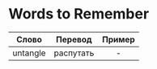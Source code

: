 # Words to Remember

| Слово | Перевод | Пример |
|:--------:|:----------:|:---------:|
| untangle | распутать| - |